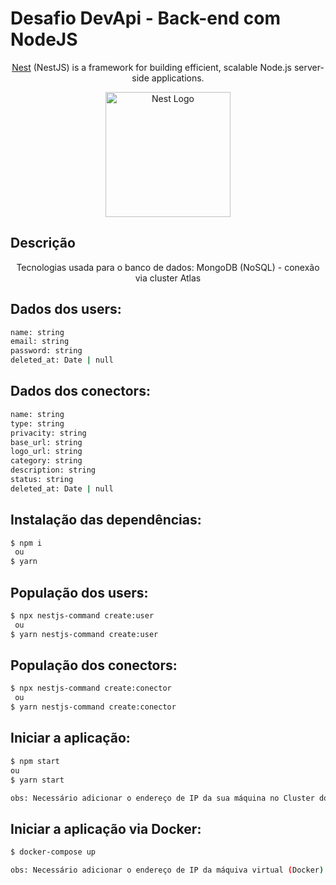 # Desafio DevApi - Back-end com NodeJS

<p align="center">
  <a href="https://github.com/nestjs/nest" target="blank">Nest</a> (NestJS) is a framework for building efficient, scalable Node.js server-side applications.
</p>

<p align="center">
  <a href="http://nestjs.com/" target="blank"><img src="https://nestjs.com/img/logo-small.svg" width="200" alt="Nest Logo" /></a>
</p>

[circleci-image]: https://img.shields.io/circleci/build/github/nestjs/nest/master?token=abc123def456
[circleci-url]: https://circleci.com/gh/nestjs/nest

## Descrição
 <p align="center"> Tecnologias usada para o banco de dados: MongoDB (NoSQL) - conexão via cluster Atlas</p>


## Dados dos users:
  ```bash
  name: string
  email: string
  password: string
  deleted_at: Date | null
```

## Dados dos conectors:
  ```bash
  name: string
  type: string
  privacity: string
  base_url: string
  logo_url: string
  category: string
  description: string
  status: string
  deleted_at: Date | null
```


## Instalação das dependências:

```bash
$ npm i
 ou
$ yarn
```

## População dos users:

```bash
$ npx nestjs-command create:user
 ou
$ yarn nestjs-command create:user
```

## População dos conectors:

```bash
$ npx nestjs-command create:conector
 ou
$ yarn nestjs-command create:conector
```

## Iniciar a aplicação:

```bash
$ npm start
ou
$ yarn start

obs: Necessário adicionar o endereço de IP da sua máquina no Cluster do banco de dados.
```

## Iniciar a aplicação via Docker:

```bash
$ docker-compose up

obs: Necessário adicionar o endereço de IP da máquiva virtual (Docker) no Cluster do banco de dados.
```
